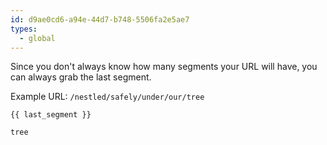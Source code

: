 ```yaml
---
id: d9ae0cd6-a94e-44d7-b748-5506fa2e5ae7
types:
  - global
---
```

Since you don't always know how many segments your URL will have, you can always grab the last segment.

Example URL: `/nestled/safely/under/our/tree`

```
{{ last_segment }}
```

``` .language-output
tree
```
